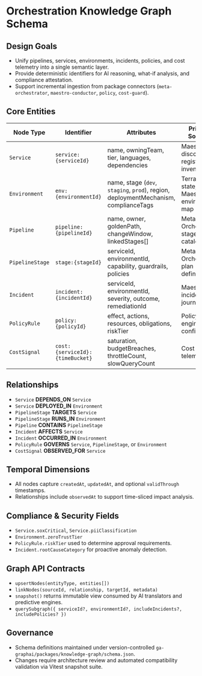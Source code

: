 # Orchestration Knowledge Graph Schema

## Design Goals
- Unify pipelines, services, environments, incidents, policies, and cost telemetry into a single semantic layer.
- Provide deterministic identifiers for AI reasoning, what-if analysis, and compliance attestation.
- Support incremental ingestion from package connectors (`meta-orchestrator`, `maestro-conductor`, `policy`, `cost-guard`).

## Core Entities
| Node Type | Identifier | Attributes | Primary Sources |
| --- | --- | --- | --- |
| `Service` | `service:{serviceId}` | name, owningTeam, tier, languages, dependencies | Maestro discovery registry, IaC inventory |
| `Environment` | `env:{environmentId}` | name, stage (`dev`, `staging`, `prod`), region, deploymentMechanism, complianceTags | Terraform state, Maestro environment map |
| `Pipeline` | `pipeline:{pipelineId}` | name, owner, goldenPath, changeWindow, linkedStages[] | Meta Orchestrator stage catalog |
| `PipelineStage` | `stage:{stageId}` | serviceId, environmentId, capability, guardrails, policies | Meta Orchestrator plan definitions |
| `Incident` | `incident:{incidentId}` | serviceId, environmentId, severity, outcome, remediationId | Maestro incident journal |
| `PolicyRule` | `policy:{policyId}` | effect, actions, resources, obligations, riskTier | Policy engine configuration |
| `CostSignal` | `cost:{serviceId}:{timeBucket}` | saturation, budgetBreaches, throttleCount, slowQueryCount | Cost Guard telemetry |

## Relationships
- `Service` **DEPENDS_ON** `Service`
- `Service` **DEPLOYED_IN** `Environment`
- `PipelineStage` **TARGETS** `Service`
- `PipelineStage` **RUNS_IN** `Environment`
- `Pipeline` **CONTAINS** `PipelineStage`
- `Incident` **AFFECTS** `Service`
- `Incident` **OCCURRED_IN** `Environment`
- `PolicyRule` **GOVERNS** `Service`, `PipelineStage`, or `Environment`
- `CostSignal` **OBSERVED_FOR** `Service`

## Temporal Dimensions
- All nodes capture `createdAt`, `updatedAt`, and optional `validThrough` timestamps.
- Relationships include `observedAt` to support time-sliced impact analysis.

## Compliance & Security Fields
- `Service.soxCritical`, `Service.piiClassification`
- `Environment.zeroTrustTier`
- `PolicyRule.riskTier` used to determine approval requirements.
- `Incident.rootCauseCategory` for proactive anomaly detection.

## Graph API Contracts
- `upsertNodes(entityType, entities[])`
- `linkNodes(sourceId, relationship, targetId, metadata)`
- `snapshot()` returns immutable view consumed by AI translators and predictive engines.
- `querySubgraph({ serviceId?, environmentId?, includeIncidents?, includePolicies? })`

## Governance
- Schema definitions maintained under version-controlled `ga-graphai/packages/knowledge-graph/schema.json`.
- Changes require architecture review and automated compatibility validation via Vitest snapshot suite.
